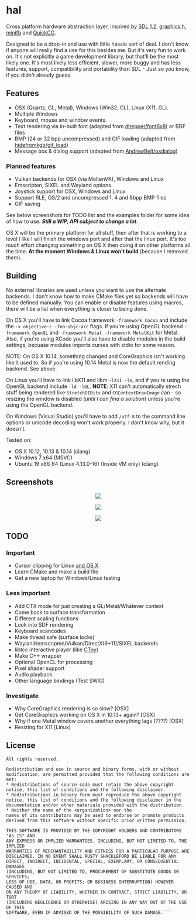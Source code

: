 # hal

Cross platform hardware abstraction layer, inspired by [SDL 1.2](https://www.libsdl.org/), [graphics.h](https://web.stanford.edu/class/archive/cs/cs106b/cs106b.1126/materials/cppdoc/graphics.html), [minifb](https://github.com/emoon/minifb) and [QuickCG](http://lodev.org/cgtutor/).

Designed to be a drop-in and use with little hassle sort of deal. I don't know if anyone will really find a use for this besides me. But it's very fun to work on. It's not explicitly a game development library, but that'll be the most likely one. It's most likely less efficient, slower, more buggy and has less features, support, compatibility and portability than SDL - Just so you know, if you didn't already guess.


## Features

- OSX (Quartz, GL, Metal), Windows (Win32, GL), Linux (X11, GL).
- Multiple Windows
- Keyboard, mouse and window events.
- Text rendering via in-built font (adapted from [dhepper/font8x8](https://github.com/dhepper/font8x8)) or BDF files
- BMP (24 or 32 bpp uncompressed) and GIF loading (adapted from [hidefromkgb/gif_load](https://github.com/hidefromkgb/gif_load))
- Message box & dialog support (adapted from [AndrewBelt/osdialog](https://github.com/AndrewBelt/osdialog))

### Planned features

- Vulkan backends for OSX (via MoltenVK), Windows and Linux
- Emscripten, SIXEL and Wayland options
- Joystick support for OSX, Windows and Linux
- Support RLE, OS/2 and uncompressed 1, 4 and 8bpp BMP files
- GIF saving

See below screenshots for TODO list and the examples folder for some idea of how to use. ___Still a WIP, API subject to change a lot___.

OS X will be the primary platform for all stuff, then after that is working to a level I like I will finish the windows port and after that the linux port. It's too much effort changing something on OS X then doing it on other platforms all the time. __At the moment Windows & Linux won't build__ (because I removed them).


## Building

No external libraries are used unless you want to use the alternate backends. I don't know how to make CMake files yet so backends will have to be defined manually. You can enable or disable features using macros, there will be a list when everything is closer to being done.

On OS X you'll have to link Cocoa framework ```-framework Cocoa``` and include the ```-x objective-c -fno-objc-arc``` flags. If you're using OpenGL backend ```-framework OpenGL``` and ```-framework Metal -framework MetalKit``` for Metal. Also, if you're using XCode you'll also have to disable modules in the build settings, becuase modules imports curses with stdio for some reason.

NOTE: On OS X 10.14, something changed and CoreGraphics isn't working like it used to. So if you're using 10.14 Metal is now the default rending backend. See above.

On Linux you'll have to link libX11 and libm ```-lX11 -lm```, and if you're using the OpenGL backend include ```-ld -lGL```. **NOTE**: X11 can't automatically strech stuff being rendered like ```StretchDIBits``` and ```CGContextDrawImage``` can - so resizing the window is disabled (_until I can find a solution_) unless you're using the OpenGL backend.

On Windows (Visual Studio) you'll have to add ```/utf-8``` to the command line options or unicode decoding won't work properly. I don't know why, but it doesn't.

Tested on:
- OS X 10.12, 10.13 & 10.14 (clang)
- Windows 7 x64 (MSVC)
-  Ubuntu 19 x86_64 (Linux 4.13.0-16) (Inside VM only) (clang)


## Screenshots

<p align="center">
  <img src="https://raw.githubusercontent.com/takeiteasy/graphics.h/master/screenshots/screenshot_osx.png">
</p>

<p align="center">
  <img src="https://raw.githubusercontent.com/takeiteasy/graphics.h/master/screenshots/screenshot_win.png">
</p>

<p align="center">
  <img src="https://raw.githubusercontent.com/takeiteasy/graphics.h/master/screenshots/screenshot_nix.png">
</p>


## TODO

### Important

- Cursor clipping for Linux [and OS X](https://stackoverflow.com/a/40922095)
- Learn CMake and make a build file
- Get a new laptop for Windows/Linux testing

### Less important

- Add CTX mode for just creating a GL/Metal/Whatever context
- Come back to surface transformation
- Different scaling functions
- Look into SDF rendering
- Keyboard scancodes
- Make thread safe (surface locks)
- Wayland/emscripten/Vulkan/DirectX(9+11)/SIXEL backends
- libtcc interactive player (like [CToy](https://github.com/anael-seghezzi/CToy))
- Make C++ wrapper
- Optional OpenCL for processing
- Pixel shader support
- Audio playback
- Other language bindings (Test SWIG)

### Investigate

- Why CoreGraphics rendering is so slow? [OSX]
- Get CoreGraphics working on OS X in 10.13+ again? [OSX]
- Why if one Metal window covers another everything lags (????) [OSX]
- Resizing for X11 [Linux]


## License

```Copyright (c) 2013, George Watson
All rights reserved.

Redistribution and use in source and binary forms, with or without
modification, are permitted provided that the following conditions are met:
* Redistributions of source code must retain the above copyright
notice, this list of conditions and the following disclaimer.
* Redistributions in binary form must reproduce the above copyright
notice, this list of conditions and the following disclaimer in the
documentation and/or other materials provided with the distribution.
* Neither the name of the <organization> nor the
names of its contributors may be used to endorse or promote products
derived from this software without specific prior written permission.

THIS SOFTWARE IS PROVIDED BY THE COPYRIGHT HOLDERS AND CONTRIBUTORS "AS IS" AND
ANY EXPRESS OR IMPLIED WARRANTIES, INCLUDING, BUT NOT LIMITED TO, THE IMPLIED
WARRANTIES OF MERCHANTABILITY AND FITNESS FOR A PARTICULAR PURPOSE ARE
DISCLAIMED. IN NO EVENT SHALL RUSTY SHACKLEFORD BE LIABLE FOR ANY
DIRECT, INDIRECT, INCIDENTAL, SPECIAL, EXEMPLARY, OR CONSEQUENTIAL DAMAGES
(INCLUDING, BUT NOT LIMITED TO, PROCUREMENT OF SUBSTITUTE GOODS OR SERVICES;
LOSS OF USE, DATA, OR PROFITS; OR BUSINESS INTERRUPTION) HOWEVER CAUSED AND
ON ANY THEORY OF LIABILITY, WHETHER IN CONTRACT, STRICT LIABILITY, OR TORT
(INCLUDING NEGLIGENCE OR OTHERWISE) ARISING IN ANY WAY OUT OF THE USE OF THIS
SOFTWARE, EVEN IF ADVISED OF THE POSSIBILITY OF SUCH DAMAGE.```
